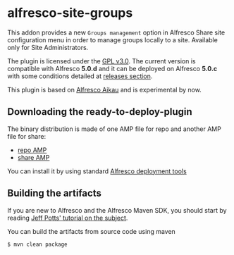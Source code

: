 alfresco-site-groups
====================

This addon provides a new ```Groups management``` option in Alfresco Share site configuration menu in order to manage groups locally to a site. Available only for Site Administrators.

The plugin is licensed under the [GPL v3.0](http://www.gnu.org/licenses/gpl-3.0.html). The current version is compatible with Alfresco **5.0.d** and it can be deployed on Alfresco **5.0.c** with some conditions detailed at [releases section](https://github.com/keensoft/alfresco-site-groups/releases/tag/5.0.c).

This plugin is based on [Alfresco Aikau](https://github.com/Alfresco/Aikau/blob/master/tutorial/chapters/About.md) and is experimental by now.

Downloading the ready-to-deploy-plugin
--------------------------------------
The binary distribution is made of one AMP file for repo and another AMP file for share:

* [repo AMP](https://github.com/keensoft/alfresco-site-groups/releases/download/1.0-SNAPSHOT/site-groups-repo.amp)
* [share AMP](https://github.com/keensoft/alfresco-site-groups/releases/download/1.0-SNAPSHOT/site-groups-share.amp)

You can install it by using standard [Alfresco deployment tools](http://docs.alfresco.com/community/tasks/dev-extensions-tutorials-simple-module-install-amp.html)

Building the artifacts
----------------------
If you are new to Alfresco and the Alfresco Maven SDK, you should start by reading [Jeff Potts' tutorial on the subject](http://ecmarchitect.com/alfresco-developer-series-tutorials/maven-sdk/tutorial/tutorial.html).

You can build the artifacts from source code using maven
```sh
$ mvn clean package
```
